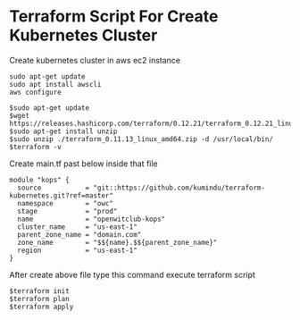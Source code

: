 # Terraform Script For Create Kubernetes Cluster 
Create kubernetes cluster in aws ec2 instance 


``` 
sudo apt-get update
sudo apt install awscli
aws configure
``` 

``` 
$sudo apt-get update
$wget https://releases.hashicorp.com/terraform/0.12.21/terraform_0.12.21_linux_amd64.zip
$sudo apt-get install unzip
$sudo unzip ./terraform_0.11.13_linux_amd64.zip -d /usr/local/bin/
$terraform -v
``` 

Create main.tf past below inside that file
``` 
module "kops" {
  source           = "git::https://github.com/kumindu/terraform-kubernetes.git?ref=master"
  namespace        = "owc"
  stage            = "prod"
  name             = "openwitclub-kops"
  cluster_name     = "us-east-1"
  parent_zone_name = "domain.com"
  zone_name        = "$${name}.$${parent_zone_name}"
  region           = "us-east-1"
}

```
After create above file type this command execute terraform script
``` 
$terraform init
$terraform plan
$terraform apply

```
